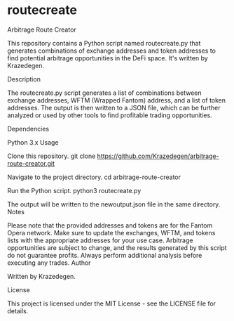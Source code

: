 # routecreate
Arbitrage Route Creator

This repository contains a Python script named routecreate.py that generates combinations of exchange addresses and token addresses to find potential arbitrage opportunities in the DeFi space. It's written by Krazedegen.

Description

The routecreate.py script generates a list of combinations between exchange addresses, WFTM (Wrapped Fantom) address, and a list of token addresses. The output is then written to a JSON file, which can be further analyzed or used by other tools to find profitable trading opportunities.

Dependencies

Python 3.x
Usage

Clone this repository.
git clone https://github.com/Krazedegen/arbitrage-route-creator.git

Navigate to the project directory.
cd arbitrage-route-creator

Run the Python script.
python3 routecreate.py

The output will be written to the newoutput.json file in the same directory.
Notes

Please note that the provided addresses and tokens are for the Fantom Opera network.
Make sure to update the exchanges, WFTM, and tokens lists with the appropriate addresses for your use case.
Arbitrage opportunities are subject to change, and the results generated by this script do not guarantee profits. Always perform additional analysis before executing any trades.
Author

Written by Krazedegen.

License

This project is licensed under the MIT License - see the LICENSE file for details.
